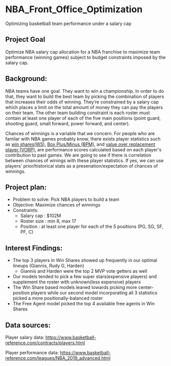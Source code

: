 # NBA_Front_Office_Optimization
Optimizing basketball team performance under a salary cap


## Project Goal
Optimize NBA salary cap allocation for a NBA franchise to maximize team performance (winning games) subject to budget constraints imposed by the salary cap.

## Background: 
NBA teams have one goal. They want to win a championship. In order to do that, they want to build the best team by picking the combination of players that increases their odds of winning. They’re constrained by a salary cap which places a limit on the total amount of money they can pay the players on their team. The other team building constraint is each roster must contain at least one player of each of the five main positions (point guard, shooting guard, small forward, power forward, and center). 

Chances of winnings is a variable that we concern. For people who are familar with NBA games probably know, there exists player statistics such as [win shares(WS)](https://www.basketball-reference.com/about/ws.html), [Box Plus/Minus (BPM)](https://www.basketball-reference.com/about/bpm2.html), and [value over replacement player (VORP)](https://www.basketball-reference.com/about/bpm2.html), are performance scores calculated based on each player's contribution to past games. We are going to see if there is correlation between chances of winings with these player statistics. If yes, we can use players' prior/historical stats as a presenation/expectation of chances of winnings.


## Project plan:
- Problem to solve: Pick NBA players to build a team 
- Objective:  Maximize chances of winnings 
- Constraints:
  * Salary cap : $102M 
  * Roster size : min 8, max 17 
  * Position : at least one player for each of the 5 positions (PG, SG, SF, PF, C)

## Interest Findings:
- The top 3 players in Win Shares showed up frequently in our optimal lineups (Giannis, Rudy G, Harden)
    * Giannis and Harden were the top 2 MVP vote getters as well
- Our models tended to pick a few super stars(expensive players) and supplement the roster with unknown(less expensive) players
- The Win Share based models leaned towards picking more center-position players while our second model incorporating all 3 statistics picked a more positionally-balanced roster
- The Free Agent model picked the top 4 available free agents in Win Shares


## Data sources: 
Player salary data: https://www.basketball-reference.com/contracts/players.html 

Player performance data: https://www.basketball-reference.com/leagues/NBA_2019_advanced.html
